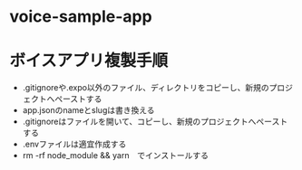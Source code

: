 # voice-sample-app

# ボイスアプリ複製手順
- .gitignoreや.expo以外のファイル、ディレクトリをコピーし、新規のプロジェクトへペーストする
- app.jsonのnameとslugは書き換える
- .gitignoreはファイルを開いて、コピーし、新規のプロジェクトへペーストする
- .envファイルは適宜作成する
- rm -rf node_module && yarn　でインストールする
